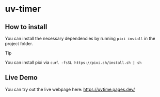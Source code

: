 # uv-timer

## How to install
You can install the necessary dependencies by running `pixi install` in the project folder.

> [!TIP]  
> You can install pixi via `curl -fsSL https://pixi.sh/install.sh | sh`


## Live Demo

You can try out the live webpage here: https://uvtime.pages.dev/